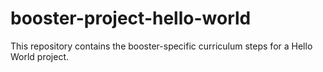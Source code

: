 # booster-project-hello-world
This repository contains the booster-specific curriculum steps for a Hello World project.
